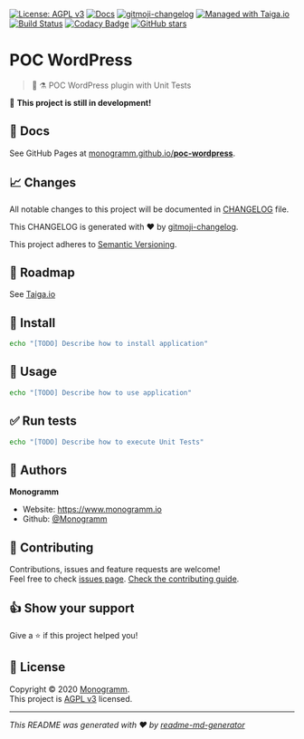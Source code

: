[![License: AGPL v3][uri_license_image]][uri_license]
[![Docs](https://img.shields.io/badge/Docs-Github%20Pages-blue)](https://monogramm.github.io/poc-wordpress/)
[![gitmoji-changelog](https://img.shields.io/badge/Changelog-gitmoji-blue.svg)](https://github.com/frinyvonnick/gitmoji-changelog)
[![Managed with Taiga.io](https://img.shields.io/badge/Managed%20with-TAIGA.io-709f14.svg)](https://tree.taiga.io/project/monogrammbot-monogrammpoc-wordpress/ "Managed with Taiga.io")
[![Build Status](https://travis-ci.org/Monogramm/poc-wordpress.svg)](https://travis-ci.org/Monogramm/poc-wordpress)
[![Codacy Badge](https://app.codacy.com/project/badge/Grade/34921e8a9c4e45f599438db801f57779)](https://www.codacy.com/gh/Monogramm/poc-wordpress?utm_source=github.com&amp;utm_medium=referral&amp;utm_content=Monogramm/poc-wordpress&amp;utm_campaign=Badge_Grade)
[![GitHub stars](https://img.shields.io/github/stars/Monogramm/poc-wordpress?style=social)](https://github.com/Monogramm/poc-wordpress)

<!--
[TODO] If project uses Coveralls for code coverage:

[![Coverage Status](https://coveralls.io/repos/github/Monogramm/poc-wordpress/badge.svg?branch=master)](https://coveralls.io/github/Monogramm/poc-wordpress?branch=master)
-->

<!--
[TODO] If project is deployed to DockerHub:

[![Docker Automated buid](https://img.shields.io/docker/cloud/build/monogramm/poc-wordpress.svg)](https://hub.docker.com/r/monogramm/poc-wordpress/)
[![Docker Pulls](https://img.shields.io/docker/pulls/monogramm/poc-wordpress.svg)](https://hub.docker.com/r/monogramm/poc-wordpress/)
[![Docker Version](https://images.microbadger.com/badges/version/monogramm/poc-wordpress.svg)](https://microbadger.com/images/monogramm/poc-wordpress)
[![Docker Size](https://images.microbadger.com/badges/image/monogramm/poc-wordpress.svg)](https://microbadger.com/images/monogramm/poc-wordpress)
-->

# **POC WordPress**

> :elephant: :alembic: POC WordPress plugin with Unit Tests

:construction: **This project is still in development!**

## :blue_book: Docs

See GitHub Pages at [monogramm.github.io/**poc-wordpress**](https://monogramm.github.io/poc-wordpress/).

## :chart_with_upwards_trend: Changes

All notable changes to this project will be documented in [CHANGELOG](./CHANGELOG.md) file.

This CHANGELOG is generated with :heart: by [gitmoji-changelog](https://github.com/frinyvonnick/gitmoji-changelog).

This project adheres to [Semantic Versioning](https://semver.org/spec/v2.0.0.html).

## :bookmark: Roadmap

See [Taiga.io](https://tree.taiga.io/project/monogrammbot-monogrammpoc-wordpress/ "Taiga.io monogrammbot-monogramm-poc-wordpress")

## :construction: Install

```sh
echo "[TODO] Describe how to install application"
```

## :rocket: Usage

```sh
echo "[TODO] Describe how to use application"
```

## :white_check_mark: Run tests

```sh
echo "[TODO] Describe how to execute Unit Tests"
```

<!--
[TODO] If project is deployed to DockerHub:

## :whale: Supported Docker tags

[Dockerhub monogramm/poc-wordpress](https://hub.docker.com/r/monogramm/poc-wordpress/)

* `latest`

-->

## :bust_in_silhouette: Authors

**Monogramm**

-   Website: <https://www.monogramm.io>
-   Github: [@Monogramm](https://github.com/Monogramm)

## :handshake: Contributing

Contributions, issues and feature requests are welcome!<br />Feel free to check [issues page](https://github.com/Monogramm/poc-wordpress/issues).
[Check the contributing guide](./CONTRIBUTING.md).<br />

## :thumbsup: Show your support

Give a :star: if this project helped you!

## :page_facing_up: License

Copyright © 2020 [Monogramm](https://github.com/Monogramm).<br />
This project is [AGPL v3](uri_license) licensed.

* * *

_This README was generated with :heart: by [readme-md-generator](https://github.com/kefranabg/readme-md-generator)_

[uri_license]: http://www.gnu.org/licenses/agpl.html

[uri_license_image]: https://img.shields.io/badge/License-AGPL%20v3-blue.svg
